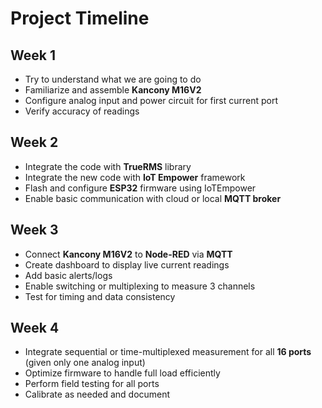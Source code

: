 # Project Timeline

## Week 1
- Try to understand what we are going to do  
- Familiarize and assemble **Kancony M16V2**  
- Configure analog input and power circuit for first current port  
- Verify accuracy of readings  

## Week 2
- Integrate the code with **TrueRMS** library  
- Integrate the new code with **IoT Empower** framework  
- Flash and configure **ESP32** firmware using IoTEmpower  
- Enable basic communication with cloud or local **MQTT broker**  

## Week 3
- Connect **Kancony M16V2** to **Node-RED** via **MQTT**  
- Create dashboard to display live current readings  
- Add basic alerts/logs  
- Enable switching or multiplexing to measure 3 channels  
- Test for timing and data consistency  

## Week 4
- Integrate sequential or time-multiplexed measurement for all **16 ports** (given only one analog input)  
- Optimize firmware to handle full load efficiently  
- Perform field testing for all ports  
- Calibrate as needed and document  
